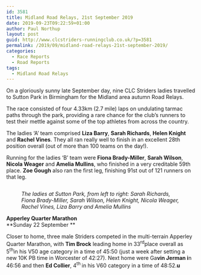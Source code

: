 ```yaml
---
id: 3581
title: Midland Road Relays, 21st September 2019
date: 2019-09-23T09:22:59+01:00
author: Paul Northup
layout: post
guid: http://www.clcstriders-runningclub.co.uk/?p=3581
permalink: /2019/09/midland-road-relays-21st-september-2019/
categories:
  - Race Reports
  - Road Reports
tags:
  - Midland Road Relays
---
```

 

On a gloriously sunny late September day, nine CLC Striders ladies travelled to Sutton Park in Birmingham for the Midland area autumn Road Relays. 

The race consisted of four 4.33km (2.7 mile) laps on undulating tarmac paths through the park, providing a rare chance for the club&#8217;s runners to test their mettle against some of the top athletes from across the country.&nbsp;

The ladies &#8216;A&#8217; team comprised **Liza Barry**, **Sarah Richards**, **Helen Knight** and **Rachel Vines**. They all ran really well to finish in an excellent 28th position overall (out of more than 100 teams on the day!).

Running for the ladies &#8216;B&#8217; team were **Fiona Brady-Miller**, **Sarah Wilson**, **Nicola Weager** and **Amelia Mullins**, who finished in a very creditable 59th place. **Zoe Gough** also ran the first leg, finishing 91st out of 121 runners on that leg.<figure class="wp-block-image">

<img src="http://www.clcstriders-runningclub.co.uk/wplive/wp-content/uploads/2019/09/Sutton-Park-Sept-2019-e1569226803744.jpg" alt="" class="wp-image-3582" /> <figcaption>_The ladies at Sutton Park, from left to right: Sarah Richards, Fiona Brady-Miller, Sarah Wilson, Helen Knight, Nicola Weager, Rachel Vines, Liza Barry and Amelia Mullins_</figcaption></figure> 

**Apperley Quarter Marathon**  
**Sunday 22 September **

Closer to home, three male Striders competed in the multi-terrain Apperley Quarter Marathon, with **Tim Brock** leading home in 33<sup>rd</sup>place overall as 5<sup>th</sup>in his V50 age category in a time of 45:50 (just a week after setting a new 10K PB time in Worcester of 42:27). Next home were Ga**vin Jerman i**n 46:56 and then **Ed Collier**, 4<sup>th </sup>in his V60 category in a time of 48:52.**u**